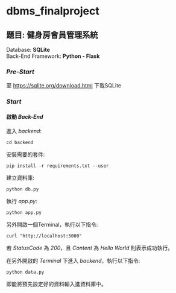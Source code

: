 # dbms_finalproject

## 題目: 健身房會員管理系統
   Database: **SQLite** <br>
   Back-End Framework: **Python - Flask**

### *Pre-Start*
  至 https://sqlite.org/download.html 下載SQLite

### *Start*

#### 啟動 *Back-End* 

進入 *backend*:
```shell
cd backend
```
安裝需要的套件:
```shell
pip install -r requirements.txt --user
```
建立資料庫:
```shell
python db.py
```
執行 *app.py*:
```shell
python app.py
```
另外開啟一個Terminal，執行以下指令:
```shell
curl "http://localhost:5000"
```
若 *StatusCode* 為 *200*，且 *Content* 為 *Hello World* 則表示成功執行。

在另外開啟的 *Terminal* 下進入 *backend*，執行以下指令:
```shell
python data.py
```
即能將預先設定好的資料輸入進資料庫中。
